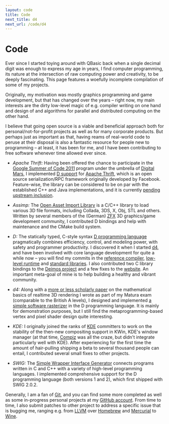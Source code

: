```yaml
---
layout: code
title: Code
next_title: d4
next_url: /code/d4
---
```


Code
====

<p class="lead">Ever since I started toying around with QBasic back when a single decimal digit was enough to express my age in years, I find computer programming, its nature at the intersection of raw computing power and creativity, to be deeply fascinating. This page features a woefully incomplete compilation of some of my projects.</p>

Originally, my motivation was mostly graphics programming and game development, but that has changed over the years – right now, my main interests are the dirty low-level magic of e.g. compiler writing on one hand and design of and algorithms for parallel and distributed computing on the other hand.

I believe that going open source is a viable and beneficial approach both for personal/not-for-profit projects as well as for many corporate products. But perhaps just as important as that, having reams of real-world code to peruse at their disposal is also a fantastic resource for people new to programming – at least, it has been for me, and I have been contributing to free software whenever time allowed ever since.

* _Apache Thrift:_ Having been offered the chance to participate in the [Google Summer of Code 2011](http://www.google-melange.com/gsoc/program/home/google/gsoc2011) program under the umbrella of [Digital Mars](http://digitalmars.com), I implemented [D support](/code/gsoc/thrift) for [Apache Thrift](http://thrift.apache.org), which is an open source serialization/RPC framework originally developed by Facebook. Feature-wise, the library can be considered to be on par with the established C++ and Java implementations, and it is currently [pending upstream inclusion](https://issues.apache.org/jira/browse/THRIFT-1500).

* _Assimp:_ The [Open Asset Import Library](http://assimp.sourceforge.net/) is a C/C++ library to load various 3D file formats, including Collada, 3DS, X, Obj, STL and others. Written by several members of the (German) [ZFX](http://zfx.info/) 3D graphics/game development community, I contributed D bindings and help with maintenance and the CMake build system.

* _D:_ The statically typed, C-style syntax [D programming language](http://dlang.org) pragmatically combines efficiency, control, and modeling power, with safety and programmer productivity. I discovered it when I started [d4](/code/d4), and have been involved with core language development for quite a while now – you will find my commits in the [reference compiler](http://github.com/D-Programming-Language/dmd), [low-level runtime](http://github.com/D-Programming-Language/druntime) and [standard libraries](http://github.com/D-Programming-Language/phobos). I also contributed two C library bindings to the [Deimos project](http://github.com/D-Programming-Deimos) and a few fixes to the [website](http://dlang.org). An important meta-goal of mine is to help building a healthy and vibrant community.

* _d4:_ Along with a [more or less scholarly paper](/science/3d-mathematics/) on the mathematical basics of realtime 3D rendering I wrote as part of my Matura exam (comparable to the British A levels), I designed and implemented [a simple software rasterizer](/code/d4) in the D programming language. It is mainly for demonstration purposes, but I still find the metaprogramming-based vertex and pixel shader design quite interesting.

* _KDE:_ I originally joined the ranks of [KDE](http://kde.org) committers to work on the stability of the then-new compositing support in KWin, KDE's window manager (at that time, [Compiz](http://en.wikipedia.org/wiki/Compiz) was all the craze, but didn't integrate particularly well with KDE). After experiencing for the first time the amount of hair-pulling shipping a beta to several thousand people can entail, I contributed several small fixes to other projects.

* _SWIG:_ The [Simple Wrapper Interface Generator](http://swig.org/) connects programs written in C and C++ with a variety of high-level programming languages. I implemented comprehensive support for the D programming language (both versions 1 and 2), which first shipped with SWIG 2.0.2.

Generally, I am a fan of [Git](http://git-scm.org), and you can find some more completed as well as some in-progress personal projects at my [GitHub account](http://github.com/klickverbot). From time to time, I also submit patches to other project to address a specific issue that is bugging me, ranging e.g. from [LLVM](http://llvm.org) over [Homebrew](http://mxcl.github.com/homebrew/) and [Mercurial](http://mercurial.selenic.com/) to [Wine](http://winehq.org).
